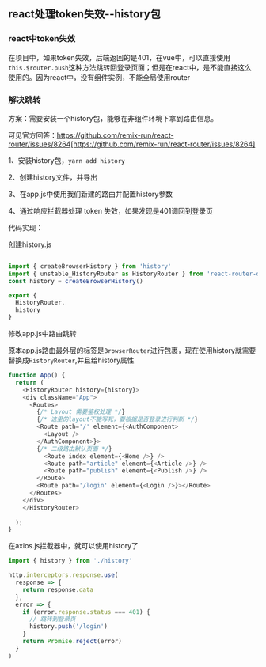 ## react处理token失效--history包

### react中token失效

在项目中，如果token失效，后端返回的是401，在vue中，可以直接使用`this.$router.push`这种方法跳转回登录页面；但是在react中，是不能直接这么使用的。因为react中，没有组件实例，不能全局使用router

### 解决跳转

方案：需要安装一个history包，能够在非组件环境下拿到路由信息。

可见官方回答：https://github.com/remix-run/react-router/issues/8264[https://github.com/remix-run/react-router/issues/8264]

1、安装history包，`yarn add history`

2、创建history文件，并导出

3、在app.js中使用我们新建的路由并配置history参数

4、通过响应拦截器处理 token 失效，如果发现是401调回到登录页

代码实现：

创建history.js

```js

import { createBrowserHistory } from 'history'
import { unstable_HistoryRouter as HistoryRouter } from 'react-router-dom'
const history = createBrowserHistory()

export {
  HistoryRouter,
  history
}
```

修改app.js中路由跳转

原本app.js路由最外层的标签是`BrowserRouter`进行包裹，现在使用history就需要替换成`HistoryRouter`,并且给history属性

```js
function App() {
  return (
    <HistoryRouter history={history}>
    <div className="App">
      <Routes>
        {/* Layout 需要鉴权处理 */}
        {/* 这里的layout不能写死，要根据是否登录进行判断 */}
        <Route path='/' element={<AuthComponent>
          <Layout />
        </AuthComponent>}>
        {/* 二级路由默认页面 */}
          <Route index element={<Home />} />
          <Route path="article" element={<Article />} />
          <Route path="publish" element={<Publish />} />
        </Route>
        <Route path='/login' element={<Login />}></Route>
      </Routes>
    </div>
    </HistoryRouter>
    
  );
}
```

在axios.js拦截器中，就可以使用history了

```js
import { history } from './history'

http.interceptors.response.use(
  response => {
    return response.data
  },
  error => {
    if (error.response.status === 401) {
      // 跳转到登录页
      history.push('/login')
    }
    return Promise.reject(error)
  }
)
```
